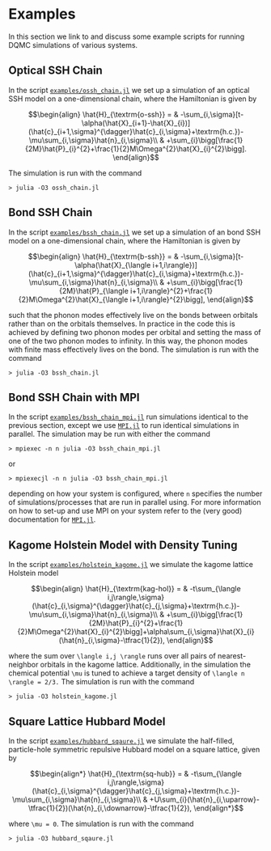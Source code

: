 # Examples

In this section we link to and discuss some example scripts for running DQMC simulations of various systems.

## Optical SSH Chain

In the script [`examples/ossh_chain.jl`](https://github.com/SmoQySuite/SmoQyDQMC.jl/blob/main/examples/ossh_chain.jl)
we set up a simulation of an optical SSH model on a one-dimensional chain, where the Hamiltonian is given by
```math
\begin{align}
\hat{H}_{\textrm{o-ssh}} = & -\sum_{i,\sigma}[t-\alpha(\hat{X}_{i+1}-\hat{X}_{i})](\hat{c}_{i+1,\sigma}^{\dagger}\hat{c}_{i,\sigma}+\textrm{h.c.})-\mu\sum_{i,\sigma}\hat{n}_{i,\sigma}\\
                           & +\sum_{i}\bigg[\frac{1}{2M}\hat{P}_{i}^{2}+\frac{1}{2}M\Omega^{2}\hat{X}_{i}^{2}\bigg].
\end{align}
```
The simulation is run with the command
```
> julia -O3 ossh_chain.jl
```

## Bond SSH Chain

In the script [`examples/bssh_chain.jl`](https://github.com/SmoQySuite/SmoQyDQMC.jl/blob/main/examples/bssh_chain.jl)
we set up a simulation of an bond SSH model on a one-dimensional chain, where the Hamiltonian is given by
```math
\begin{align}
\hat{H}_{\textrm{b-ssh}} = & -\sum_{i,\sigma}[t-\alpha(\hat{X}_{\langle i+1,i\rangle})](\hat{c}_{i+1,\sigma}^{\dagger}\hat{c}_{i,\sigma}+\textrm{h.c.})-\mu\sum_{i,\sigma}\hat{n}_{i,\sigma}\\
                           & +\sum_{i}\bigg[\frac{1}{2M}\hat{P}_{\langle i+1,i\rangle}^{2}+\frac{1}{2}M\Omega^{2}\hat{X}_{\langle i+1,i\rangle}^{2}\bigg],
\end{align}
```
such that the phonon modes effectively live on the bonds between orbitals rather than on the orbitals themselves. In practice in the code this is achieved by
defining two phonon modes per orbital and setting the mass of one of the two phonon modes to infinity. In this way, the phonon modes with finite mass
effectively lives on the bond.
The simulation is run with the command
```
> julia -O3 bssh_chain.jl
```

## Bond SSH Chain with MPI

In the script [`examples/bssh_chain_mpi.jl`](https://github.com/SmoQySuite/SmoQyDQMC.jl/blob/main/examples/bssh_chain_mpi.jl) run simulations identical to the previous section,
except we use [`MPI.jl`](https://github.com/JuliaParallel/MPI.jl.git) to run identical simulations in parallel.
The simulation may be run with either the command
```
> mpiexec -n n julia -O3 bssh_chain_mpi.jl
```
or
```
> mpiexecjl -n n julia -O3 bssh_chain_mpi.jl
```
depending on how your system is configured, where `n` specifies the number of simulations/processes that are run in parallel using.
For more information on how to set-up and use MPI on your system refer to the (very good)
documentation for [`MPI.jl`](https://github.com/JuliaParallel/MPI.jl.git).

## Kagome Holstein Model with Density Tuning

In the script [`examples/holstein_kagome.jl`](https://github.com/SmoQySuite/SmoQyDQMC.jl/blob/main/examples/holstein_kagome.jl)
we simulate the kagome lattice Holstein model
```math
\begin{align}
\hat{H}_{\textrm{kag-hol}} = & -t\sum_{\langle i,j\rangle,\sigma}(\hat{c}_{i,\sigma}^{\dagger}\hat{c}_{j,\sigma}+\textrm{h.c.})-\mu\sum_{i,\sigma}\hat{n}_{i,\sigma}\\
                             & +\sum_{i}\bigg[\frac{1}{2M}\hat{P}_{i}^{2}+\frac{1}{2}M\Omega^{2}\hat{X}_{i}^{2}\bigg]+\alpha\sum_{i,\sigma}\hat{X}_{i}(\hat{n}_{i,\sigma}-\tfrac{1}{2}),
\end{align}
```
where the sum over ``\langle i,j \rangle`` runs over all pairs of nearest-neighbor orbitals in the kagome lattice. Additionally, in the simulation the chemical potential ``\mu``
is tuned to achieve a target density of ``\langle n \rangle = 2/3.`` The simulation is run with the command
```
> julia -O3 holstein_kagome.jl
```

## Square Lattice Hubbard Model

In the script [`examples/hubbard_sqaure.jl`](https://github.com/SmoQySuite/SmoQyDQMC.jl/blob/main/examples/hubbard_sqaure.jl)
we simulate the half-filled, particle-hole symmetric repulsive Hubbard model on a square lattice, given by
```math
\begin{align*}
\hat{H}_{\textrm{sq-hub}} = & -t\sum_{\langle i,j\rangle,\sigma}(\hat{c}_{i,\sigma}^{\dagger}\hat{c}_{j,\sigma}+\textrm{h.c.})-\mu\sum_{i,\sigma}\hat{n}_{i,\sigma}\\
                            & +U\sum_{i}(\hat{n}_{i,\uparrow}-\tfrac{1}{2})(\hat{n}_{i,\downarrow}-\tfrac{1}{2}),
\end{align*}
```
where ``\mu = 0``. The simulation is run with the command
```
> julia -O3 hubbard_sqaure.jl
```